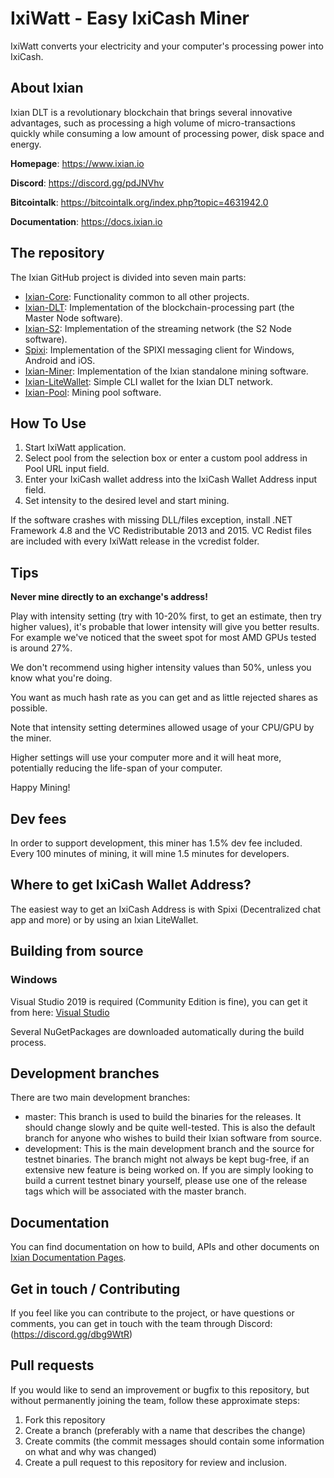 # IxiWatt - Easy IxiCash Miner
IxiWatt converts your electricity and your computer's processing power into IxiCash.


## About Ixian

Ixian DLT is a revolutionary blockchain that brings several innovative advantages, such as processing a high volume of micro-transactions quickly while consuming a low amount of processing power, disk space and energy.

**Homepage**: https://www.ixian.io

**Discord**: https://discord.gg/pdJNVhv

**Bitcointalk**: https://bitcointalk.org/index.php?topic=4631942.0

**Documentation**: https://docs.ixian.io

## The repository

The Ixian GitHub project is divided into seven main parts:

* [Ixian-Core](https://github.com/ProjectIxian/Ixian-Core): Functionality common to all other projects.
* [Ixian-DLT](https://github.com/ProjectIxian/Ixian-DLT): Implementation of the blockchain-processing part (the Master Node software).
* [Ixian-S2](https://github.com/ProjectIxian/Ixian-S2): Implementation of the streaming network (the S2 Node software).
* [Spixi](https://github.com/ProjectIxian/Spixi): Implementation of the SPIXI messaging client for Windows, Android and iOS.
* [Ixian-Miner](https://github.com/ProjectIxian/Ixian-Miner): Implementation of the Ixian standalone mining software.
* [Ixian-LiteWallet](https://github.com/ProjectIxian/Ixian-LiteWallet): Simple CLI wallet for the Ixian DLT network.
* [Ixian-Pool](https://github.com/ProjectIxian/Ixian-Pool): Mining pool software.


## How To Use
1. Start IxiWatt application.  
2. Select pool from the selection box or enter a custom pool address in Pool URL input field.  
3. Enter your IxiCash wallet address into the IxiCash Wallet Address input field.  
4. Set intensity to the desired level and start mining.  

If the software crashes with missing DLL/files exception, install .NET Framework 4.8 and the VC Redistributable 2013 and 2015. VC Redist files are included with every IxiWatt release in the vcredist folder.

## Tips
**Never mine directly to an exchange's address!**  
  
Play with intensity setting (try with 10-20% first, to get an estimate, then try higher values), it's probable that lower intensity will give you better results.  
For example we've noticed that the sweet spot for most AMD GPUs tested is around 27%.  


We don't recommend using higher intensity values than 50%, unless you know what you're doing.  

You want as much hash rate as you can get and as little rejected shares as possible.  

Note that intensity setting determines allowed usage of your CPU/GPU by the miner.  

Higher settings will use your computer more and it will heat more, potentially reducing the life-span of your computer.  

Happy Mining!  


## Dev fees
In order to support development, this miner has 1.5% dev fee included. Every 100 minutes of mining, it will mine 1.5 minutes for developers.  


## Where to get IxiCash Wallet Address?
The easiest way to get an IxiCash Address is with Spixi (Decentralized chat app and more) or by using an Ixian LiteWallet.  


## Building from source
### Windows
Visual Studio 2019 is required (Community Edition is fine), you can get it from here: [Visual Studio](https://visualstudio.microsoft.com/)

Several NuGetPackages are downloaded automatically during the build process.

## Development branches

There are two main development branches:
* master: This branch is used to build the binaries for the releases. It should change slowly and be quite well-tested. This is also the default branch for anyone who wishes to build their Ixian software from source.
* development: This is the main development branch and the source for testnet binaries. The branch might not always be kept bug-free, if an extensive new feature is being worked on. If you are simply looking to build a current testnet binary yourself, please use one of the release tags which will be associated with the master branch.

## Documentation

You can find documentation on how to build, APIs and other documents on [Ixian Documentation Pages](https://docs.ixian.io).

## Get in touch / Contributing

If you feel like you can contribute to the project, or have questions or comments, you can get in touch with the team through Discord: (https://discord.gg/dbg9WtR)

## Pull requests

If you would like to send an improvement or bugfix to this repository, but without permanently joining the team, follow these approximate steps:

1. Fork this repository
2. Create a branch (preferably with a name that describes the change)
3. Create commits (the commit messages should contain some information on what and why was changed)
4. Create a pull request to this repository for review and inclusion.
